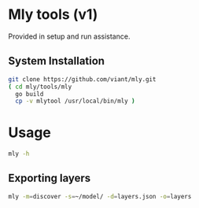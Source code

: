 # Mly tools (v1)

Provided in setup and run assistance.

## System Installation

```bash
git clone https://github.com/viant/mly.git
( cd mly/tools/mly
  go build
  cp -v mlytool /usr/local/bin/mly )
```

# Usage

```bash
mly -h
```

## Exporting layers

```bash
mly -m=discover -s=~/model/ -d=layers.json -o=layers
```

